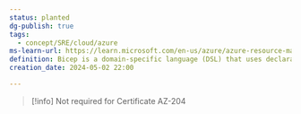 ```yaml
---
status: planted
dg-publish: true
tags:
  - concept/SRE/cloud/azure
ms-learn-url: https://learn.microsoft.com/en-us/azure/azure-resource-manager/bicep/overview?tabs=bicep
definition: Bicep is a domain-specific language (DSL) that uses declarative syntax to deploy Azure resources.
creation_date: 2024-05-02 22:00

---
```


> [!info] 
> Not required for Certificate AZ-204
